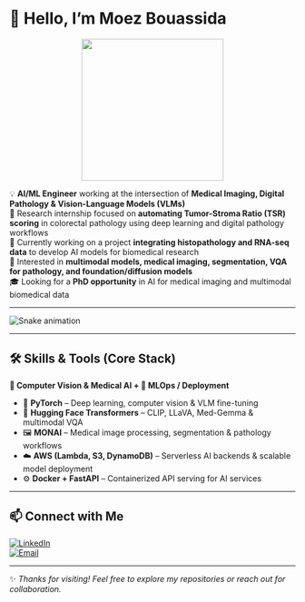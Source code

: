 # 👋 Hello, I’m Moez Bouassida

<div align="center">
  <img height="250" src="https://media2.giphy.com/media/v1.Y2lkPTc5MGI3NjExbmx5bmRoaW5wMXRxNzY5cDM0bnEyaGJybGExeXAybHc4NXY2NnJ6MyZlcD12MV9pbnRlcm5hbF9naWZfYnlfaWQmY3Q9Zw/5Zesu5VPNGJlm/giphy.gif"  />
</div>

💡 **AI/ML Engineer** working at the intersection of **Medical Imaging, Digital Pathology & Vision-Language Models (VLMs)**  
🔬 Research internship focused on **automating Tumor-Stroma Ratio (TSR) scoring** in colorectal pathology using deep learning and digital pathology workflows  
🧬 Currently working on a project **integrating histopathology and RNA-seq data** to develop AI models for biomedical research  
🚀 Interested in **multimodal models, medical imaging, segmentation, VQA for pathology, and foundation/diffusion models**  
🎓 Looking for a **PhD opportunity** in AI for medical imaging and multimodal biomedical data

---

<img src="https://raw.githubusercontent.com/moebouassida/moebouassida/output/snake.svg" alt="Snake animation" />

---

## 🛠 Skills & Tools (Core Stack)

**🔹 Computer Vision & Medical AI + 🔹 MLOps / Deployment**
- 🧠 **PyTorch** – Deep learning, computer vision & VLM fine-tuning  
- 🤗 **Hugging Face Transformers** – CLIP, LLaVA, Med-Gemma & multimodal VQA  
- 🖼 **MONAI** – Medical image processing, segmentation & pathology workflows  
- ☁️ **AWS (Lambda, S3, DynamoDB)** – Serverless AI backends & scalable model deployment  
- ⚙️ **Docker + FastAPI** – Containerized API serving for AI services

---

## 📫 Connect with Me

[![LinkedIn](https://img.shields.io/badge/LinkedIn-blue?style=flat&logo=linkedin&logoColor=white)](https://www.linkedin.com/in/moezbouassida/)  
[![Email](https://img.shields.io/badge/Email-Open_to_collaboration-D14836?style=flat&logo=gmail&logoColor=white)](mailto:moe.bouassida@gmail.com)

---

✨ *Thanks for visiting! Feel free to explore my repositories or reach out for collaboration.*  

